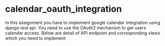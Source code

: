 # calendar_oauth_integration
In this assignment you have to implement google calendar integration using django rest api. You need to use the OAuth2 mechanism to get users calendar access. Below are detail of API endpoint and corresponding views which you need to implement
